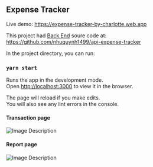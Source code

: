 ## Expense Tracker

Live demo: https://expense-tracker-by-charlotte.web.app

This project had [Back End](https://github.com/nhuquynh1499/api-expense-tracker) soure code at: https://github.com/nhuquynh1499/api-expense-tracker

In the project directory, you can run:

### `yarn start`

Runs the app in the development mode.<br />
Open [http://localhost:3000](http://localhost:3000) to view it in the browser.

The page will reload if you make edits.<br />
You will also see any lint errors in the console.

#### Transaction page
![Image Description](https://res.cloudinary.com/dsd9cchvp/image/upload/v1601284262/Expense-Tracker/screen-shot/Screenshot_from_2020-09-28_16-10-41_issobw.png)

#### Report page
![Image Description](https://res.cloudinary.com/dsd9cchvp/image/upload/v1601284446/Expense-Tracker/screen-shot/Screenshot_from_2020-09-28_16-13-43_qnuuvs.png)



